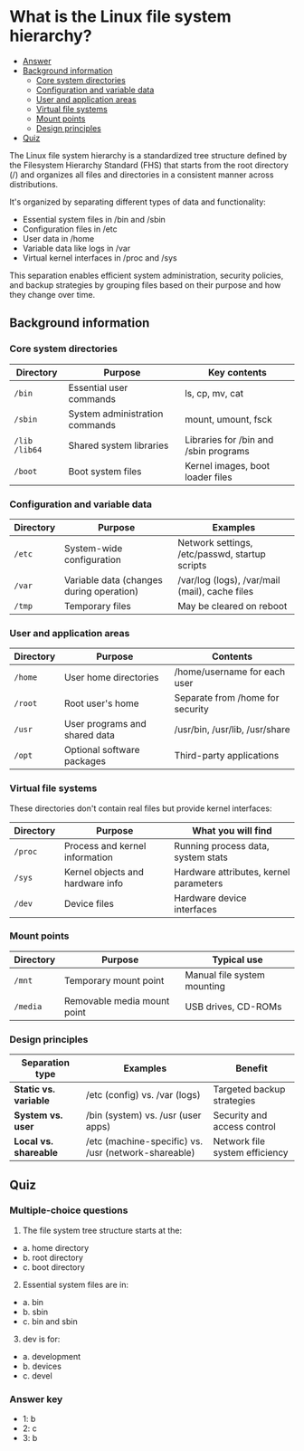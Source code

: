 # What is the Linux file system hierarchy?

- [Answer](https://github.com/jablonskidev/linux-interview-questions/blob/main/questions/linux-file-system-hierarchy.md#answer)
- [Background information](https://github.com/jablonskidev/linux-interview-questions/blob/main/questions/linux-file-system-hierarchy.md#background-information)
  - [Core system directories](https://github.com/jablonskidev/linux-interview-questions/blob/main/questions/linux-file-system-hierarchy.md#core-system-directories)
  - [Configuration and variable data](https://github.com/jablonskidev/linux-interview-questions/blob/main/questions/linux-file-system-hierarchy.md#configuration-and-variable-data)
  - [User and application areas](https://github.com/jablonskidev/linux-interview-questions/blob/main/questions/linux-file-system-hierarchy.md#user-and-application-areas)
  - [Virtual file systems](https://github.com/jablonskidev/linux-interview-questions/blob/main/questions/linux-file-system-hierarchy.md#virtual-file-systems)
  - [Mount points](https://github.com/jablonskidev/linux-interview-questions/blob/main/questions/linux-file-system-hierarchy.md#mount-points)
  - [Design principles](https://github.com/jablonskidev/linux-interview-questions/blob/main/questions/linux-file-system-hierarchy.md#design-principles)
- [Quiz](https://github.com/jablonskidev/linux-interview-questions/blob/main/questions/linux-file-system-hierarchy.md#quiz)

The Linux file system hierarchy is a standardized tree structure defined by the Filesystem Hierarchy Standard (FHS) that starts from the root directory (/) and organizes all files and directories in a consistent manner across distributions.

It's organized by separating different types of data and functionality:
- Essential system files in /bin and /sbin
- Configuration files in /etc
- User data in /home
- Variable data like logs in /var
- Virtual kernel interfaces in /proc and /sys

This separation enables efficient system administration, security policies, and backup strategies by grouping files based on their purpose and how they change over time.

## Background information

### Core system directories

| Directory | Purpose | Key contents |
|-----------|---------|--------------|
| `/bin` | Essential user commands | ls, cp, mv, cat |
| `/sbin` | System administration commands | mount, umount, fsck |
| `/lib` `/lib64` | Shared system libraries | Libraries for /bin and /sbin programs |
| `/boot` | Boot system files | Kernel images, boot loader files |

### Configuration and variable data

| Directory | Purpose | Examples |
|-----------|---------|----------|
| `/etc` | System-wide configuration | Network settings, /etc/passwd, startup scripts |
| `/var` | Variable data (changes during operation) | /var/log (logs), /var/mail (mail), cache files |
| `/tmp` | Temporary files | May be cleared on reboot |

### User and application areas

| Directory | Purpose | Contents |
|-----------|---------|----------|
| `/home` | User home directories | /home/username for each user |
| `/root` | Root user's home | Separate from /home for security |
| `/usr` | User programs and shared data | /usr/bin, /usr/lib, /usr/share |
| `/opt` | Optional software packages | Third-party applications |

### Virtual file systems

These directories don't contain real files but provide kernel interfaces:

| Directory | Purpose | What you will find |
|-----------|---------|------------------|
| `/proc` | Process and kernel information | Running process data, system stats |
| `/sys` | Kernel objects and hardware info | Hardware attributes, kernel parameters |
| `/dev` | Device files | Hardware device interfaces |

### Mount points

| Directory | Purpose | Typical use |
|-----------|---------|-------------|
| `/mnt` | Temporary mount point | Manual file system mounting |
| `/media` | Removable media mount point | USB drives, CD-ROMs |

### Design principles

| Separation type | Examples | Benefit |
|-----------------|----------|---------|
| **Static vs. variable** | /etc (config) vs. /var (logs) | Targeted backup strategies |
| **System vs. user** | /bin (system) vs. /usr (user apps) | Security and access control |
| **Local vs. shareable** | /etc (machine-specific) vs. /usr (network-shareable) | Network file system efficiency |

## Quiz

### Multiple-choice questions

1. The file system tree structure starts at the:
- a. home directory
- b. root directory
- c. boot directory

2. Essential system files are in:
- a. bin
- b. sbin
- c. bin and sbin

3. dev is for:
- a. development
- b. devices
- c. devel

### Answer key

- 1: b
- 2: c
- 3: b
